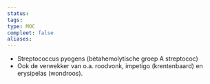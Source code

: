 ```yaml
---
status: 
tags: 
type: MOC
compleet: false
aliases:
---
```


-   Streptococcus pyogens (bètahemolytische groep A streptococ)
-   Ook de verwekker van o.a. roodvonk, impetigo (krentenbaard) en erysipelas (wondroos).